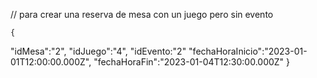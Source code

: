 
// para crear una reserva de mesa con un juego pero sin evento

    {
  "idMesa":"2",
  "idJuego":"4",
  "idEvento:"2"
  "fechaHoraInicio":"2023-01-01T12:00:00.000Z",
  "fechaHoraFin":"2023-01-04T12:30:00.000Z"
}
